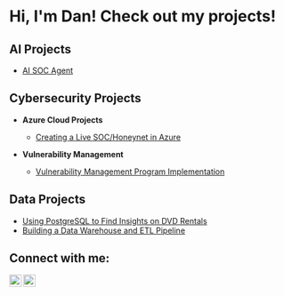 <h1>Hi, I'm Dan! Check out my projects!

<h2>AI Projects</h2>

- [AI SOC Agent](https://github.com/danchristopher02/Agentic-AI-SOC-Analyst)

<h2>Cybersecurity Projects</h2>

- <b>Azure Cloud Projects</b>
  - [Creating a Live SOC/Honeynet in Azure](https://github.com/danchristopher02/honeynet/blob/main/README.md)
 
- <b>Vulnerability Management</b>
  - [Vulnerability Management Program Implementation](https://github.com/danchristopher02/vulnerability-management-project)


<h2>Data Projects</h2>

- [Using PostgreSQL to Find Insights on DVD Rentals](https://github.com/danchristopher02/dvdsql/blob/main/README.md)
- [Building a Data Warehouse and ETL Pipeline](https://github.com/danchristopher02/sql-data-warehouse-project/tree/main)

<h2>Connect with me:</h2>

[<img align="left" alt="JoshMadakor | YouTube" width="22px" src="https://cdn.jsdelivr.net/npm/simple-icons@v3/icons/youtube.svg" />][youtube]
[<img align="left" alt="JoshMadakor | LinkedIn" width="22px" src="https://cdn.jsdelivr.net/npm/simple-icons@v3/icons/linkedin.svg" />][linkedin]

[youtube]: https://www.youtube.com/@DevDanch
[linkedin]: https://www.linkedin.com/in/danchristopher


<!--

Here are some ideas to get you started:

- 🔭 I’m currently working on ...
- 🌱 I’m currently learning ...
- 👯 I’m looking to collaborate on ...
- 🤔 I’m looking for help with ...
- 💬 Ask me about ...
- 📫 How to reach me: ...
- 😄 Pronouns: ...
- ⚡ Fun fact: ...
-->
